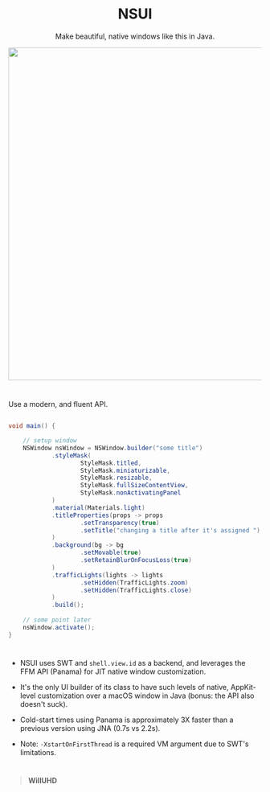 <div align="center">

# NSUI

Make beautiful, native windows like this in Java.

<img width="1108" height="662" alt="image" src="https://github.com/user-attachments/assets/dc1a350c-9550-42ef-9b39-e2cff0e39e7c" />

<div align="left">

# 

Use a modern, and fluent API. 

```java

void main() {

    // setup window
    NSWindow nsWindow = NSWindow.builder("some title")
            .styleMask(
                    StyleMask.titled,
                    StyleMask.miniaturizable,
                    StyleMask.resizable,
                    StyleMask.fullSizeContentView,
                    StyleMask.nonActivatingPanel
            )
            .material(Materials.light)
            .titleProperties(props -> props
                    .setTransparency(true)
                    .setTitle("changing a title after it's assigned ")
            )
            .background(bg -> bg
                    .setMovable(true)
                    .setRetainBlurOnFocusLoss(true)
            )
            .trafficLights(lights -> lights
                    .setHidden(TrafficLights.zoom)
                    .setHidden(TrafficLights.close)
            )
            .build();
    
    // some point later
    nsWindow.activate();
}

```

# 

- NSUI uses SWT and `shell.view.id` as a backend, and leverages the FFM API (Panama) for JIT native window customization. 

- It's the only UI builder of its class to have such levels of native, AppKit-level customization over a macOS window in Java (bonus: the API also doesn't suck).

- Cold-start times using Panama is approximately 3X faster than a previous version using JNA (0.7s vs 2.2s). 

- Note: `-XstartOnFirstThread` is a required VM argument due to SWT's limitations.

# 

> **WillUHD**

